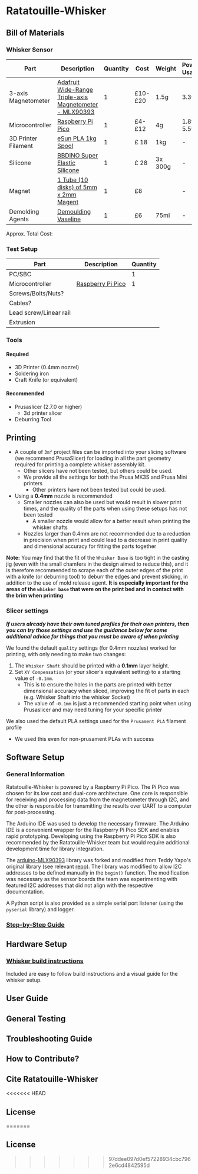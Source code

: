 # Ratatouille-Whisker

## Bill of Materials

### Whisker Sensor

| Part                | Description                                                                                                                                                                  | Quantity | Cost    | Weight  | Power Usage |
| ------------------- | ---------------------------------------------------------------------------------------------------------------------------------------------------------------------------- | -------- | ------- | ------- | ----------- |
| 3-axis Magnetometer | [Adafruit Wide-Range Triple-axis Magnetometer - MLX90393](https://www.adafruit.com/product/4022)                                                                             | 1        | £10-£20 | 1.5g    | 3.3v        |
| Microcontroller     | [Raspberry Pi Pico](https://www.raspberrypi.com/products/raspberry-pi-pico/)                                                                                                 | 1        | £4-£12  | 4g      | 1.8v-5.5v   |
| 3D Printer Filament | [eSun PLA 1kg Spool](https://esun3dstore.com/collections/pla/products/esun-epla-lite-1-75mm-3d-filament-1kg)                                                                 | 1        | £ 18    | 1kg     | -           |
| Silicone            | [BBDINO Super Elastic Silicone](https://www.bestbuysilicone.com/collections/all-bbdino-product/products/bbdino-super-elastic-silicone-mold-making-rubber-platinum-trial-kit) | 1        | £ 28    | 3x 300g | -           |
| Magnet              | [1 Tube (10 disks) of 5mm x 2mm Magent](https://uk.rs-online.com/web/p/neodymium-magnets/2192248)                                                                            | 1        | £8      |         | -           |
| Demolding Agents    | [Demoulding Vaseline](https://en.pebeo.com/catalogue/vaseline-de-demoulage-gedeo)                                                                                            | 1        | £6      | 75ml    | -           |

Approx. Total Cost: 

### Test Setup

| Part                   | Description                                                                  | Quantity |
| ---------------------- | ---------------------------------------------------------------------------- | -------- |
| PC/SBC                 |                                                                              | 1        |
| Microcontroller        | [Raspberry Pi Pico](https://www.raspberrypi.com/products/raspberry-pi-pico/) | 1        |
| Screws/Bolts/Nuts?     |                                                                              |          |
| Cables?                |                                                                              |          |
| Lead screw/Linear rail |                                                                              |          |
| Extrusion              |                                                                              |          |

### Tools
<!-- Should tools be under BOM or as an independent section? -->

#### Required

- 3D Printer (0.4mm nozzel)
- Soldering iron
- Craft Knife (or equivalent)

#### Recommended

- Prusaslicer (2.7.0 or higher)
  - 3d printer slicer
- Deburring Tool

## Printing

- A couple of `3mf` project files can be imported into your slicing software (we recommend PrusaSlicer) for loading in all the part geometry required for printing a complete whisker assembly kit.
  - Other slicers have not been tested, but others could be used.
  - We provide all the settings for both the Prusa MK3S and Prusa Mini printers
    - Other printers have not been tested but could be used.
- Using a **0.4mm** nozzle is recommended
  - Smaller nozzles can also be used but would result in slower print times, and the quality of the parts when using these setups has not been tested
    - A smaller nozzle would allow for a better result when printing the whisker shafts
  - Nozzles larger than 0.4mm are not recommended due to a reduction in precision when print and could lead to a decrease in print quality and dimensional accuracy for fitting the parts together

**Note:** You may find that the fit of the `Whisker Base` is too tight in the casting jig (even with the small chamfers in the design aimed to reduce this), and it is therefore recommended to scrape each of the outer edges of the print with a knife (or deburring tool) to deburr the edges and prevent sticking, in addition to the use of mold release agent. **It is especially important for the areas of the `whisker base` that were on the print bed and in contact with the brim when printing**

### Slicer settings

**_If users already have their own tuned profiles for their own printers, then you can try those settings and use the guidance below for some additional advice for things that you must be aware of when printing_**

We found the default `quality` settings (for 0.4mm nozzles) worked for printing, with only needing to make two changes:

1. The `Whisker Shaft` should be printed with a **0.1mm** layer height.
2. Set `XY Compensation` (or your slicer's equivalent setting) to a starting value of `-0.1mm`.
   - This is to ensure the holes in the parts are printed with better dimensional accuracy when sliced, improving the fit of parts in each (e.g. Whisker Shaft into the whisker Socket)
   - The value of `-0.1mm` is just a recommended starting point when using Prusaslicer and may need tuning for your specific printer

We also used the default PLA settings used for the `Prusament PLA` filament profile

- We used this even for non-prusament PLAs with success

## Software Setup

### General Information

Ratatouille-Whisker is powered by a Raspberry Pi Pico. The Pi Pico was chosen for its low cost and dual-core architecture. One core is responsible for receiving and processing data from the magnetometer through I2C, and the other is responsible for transmitting the results over UART to a computer for post-processing.

The Arduino IDE was used to develop the necessary firmware. The Arduino IDE is a convenient wrapper for the Raspberry Pi Pico SDK and enables rapid prototyping. Developing using the Raspberry Pi Pico SDK is also recommended by the Ratatouille-Whisker team but would require additional development time for library integration.

The [arduino-MLX90393](https://github.com/Ratatouille-Whiskers/arduino-MLX90393) library was forked and modified from Teddy Yapo's original library (see relevant [repo](https://github.com/tedyapo/arduino-MLX90393)). The library was modified to allow I2C addresses to be defined manually in the `begin()` function. The modification was necessary as the sensor boards the team was experimenting with featured I2C addresses that did not align with the respective documentation.

A Python script is also provided as a simple serial port listener (using the `pyserial` library) and logger.

### [Step-by-Step Guide](documentation/software-setup.md)

## Hardware Setup

### [Whisker build instructions](BuildInstructions.md) 
Included are easy to follow build instructions and a visual guide for the whisker setup.

## User Guide
## General Testing
## Troubleshooting Guide
## How to Contribute?
## Cite Ratatouille-Whisker
<<<<<<< HEAD
## License
=======
## License
>>>>>>> 97ddee097d0ef57228934cbc7962e6cd4842595d
